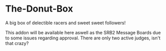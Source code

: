 # The-Donut-Box
A big box of delectible racers and sweet sweet followers!

This addon will be available here aswell as the SRB2 Message Boards due to some issues regarding approval. There are only two active judges, isn't that crazy?

